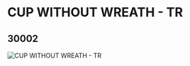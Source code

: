# CUP WITHOUT WREATH - TR
## 30002
![CUP WITHOUT WREATH - TR](https://lc-www-live-s.legocdn.com/media/bricks/5/2/3000240.jpg)